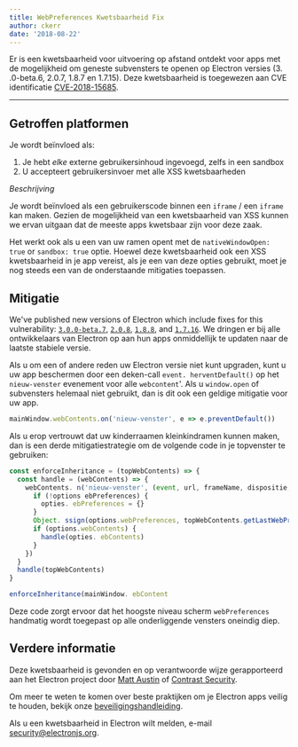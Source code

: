```yaml
---
title: WebPreferences Kwetsbaarheid Fix
author: ckerr
date: '2018-08-22'
---
```


Er is een kwetsbaarheid voor uitvoering op afstand ontdekt voor apps met de mogelijkheid om geneste subvensters te openen op Electron versies (3. .0-beta.6, 2.0.7, 1.8.7 en 1.7.15). Deze kwetsbaarheid is toegewezen aan CVE identificatie [CVE-2018-15685](https://cve.mitre.org/cgi-bin/cvename.cgi?name=CVE-2018-15685).

---

## Getroffen platformen

Je wordt beïnvloed als:

1. Je hebt _elke_ externe gebruikersinhoud ingevoegd, zelfs in een sandbox
2. U accepteert gebruikersinvoer met alle XSS kwetsbaarheden

_Beschrijving_

Je wordt beïnvloed als een gebruikerscode binnen een `iframe` / een `iframe` kan maken. Gezien de mogelijkheid van een kwetsbaarheid van XSS kunnen we ervan uitgaan dat de meeste apps kwetsbaar zijn voor deze zaak.

Het werkt ook als u een van uw ramen opent met de `nativeWindowOpen: true` or `sandbox: true` optie.  Hoewel deze kwetsbaarheid ook een XSS kwetsbaarheid in je app vereist, als je een van deze opties gebruikt, moet je nog steeds een van de onderstaande mitigaties toepassen.

## Mitigatie

We've published new versions of Electron which include fixes for  this vulnerability: [`3.0.0-beta.7`](https://github.com/electron/electron/releases/tag/v3.0.0-beta.7), [`2.0.8`](https://github.com/electron/electron/releases/tag/v2.0.8), [`1.8.8`](https://github.com/electron/electron/releases/tag/v1.8.8), and [`1.7.16`](https://github.com/electron/electron/releases/tag/v1.7.16). We dringen er bij alle ontwikkelaars van Electron op aan hun apps onmiddellijk te updaten naar de laatste stabiele versie.

Als u om een of andere reden uw Electron versie niet kunt upgraden, kunt u uw app beschermen door een deken-call `event. herventDefault()` op het `nieuw-venster` evenement voor alle  `webcontent`'. Als u `window.open` of subvensters helemaal niet gebruikt, dan is dit ook een geldige mitigatie voor uw app.

```javascript
mainWindow.webContents.on('nieuw-venster', e => e.preventDefault())
```

Als u erop vertrouwt dat uw kinderraamen kleinkindramen kunnen maken, dan is een derde mitigatiestrategie om de volgende code in je topvenster te gebruiken:

```javascript
const enforceInheritance = (topWebContents) => {
  const handle = (webContents) => {
    webContents. n('nieuw-venster', (event, url, frameName, dispositie, opties) => {
      if (!options ebPreferences) {
        opties. ebPreferences = {}
      }
      Object. ssign(options.webPreferences, topWebContents.getLastWebPreferences())
      if (options.webContents) {
        handle(opties. ebContents)
      }
    })
  }
  handle(topWebContents)
}

enforceInheritance(mainWindow. ebContent
```

Deze code zorgt ervoor dat het hoogste niveau scherm `webPreferences` handmatig wordt toegepast op alle onderliggende vensters oneindig diep.

## Verdere informatie

Deze kwetsbaarheid is gevonden en op verantwoorde wijze gerapporteerd aan het Electron project door [Matt Austin](https://twitter.com/mattaustin) of [Contrast Security](https://www.contrastsecurity.com/security-influencers/cve-2018-15685).

Om meer te weten te komen over beste praktijken om je Electron apps veilig te houden, bekijk onze [beveiligingshandleiding](https://electronjs.org/docs/tutorial/security).

Als u een kwetsbaarheid in Electron wilt melden, e-mail security@electronjs.org.
